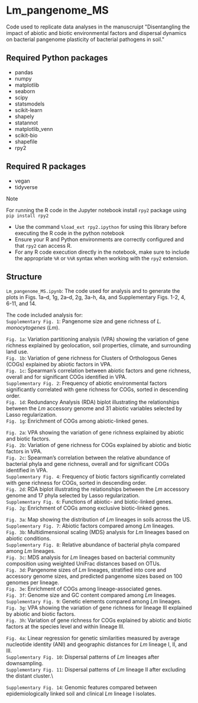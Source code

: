 # Lm_pangenome_MS
Code used to replicate data analyses in the manuscruipt "Disentangling the impact of abiotic and biotic environmental factors and dispersal dynamics on bacterial pangenome plasticity of bacterial pathogens in soil."

## Required Python packages
- pandas
- numpy
- matplotlib
- seaborn
- scipy
- statsmodels
- scikit-learn
- shapely
- statannot
- matplotlib_venn
- scikit-bio
- shapefile
- rpy2

## Required R packages
- vegan
- tidyverse

> [!NOTE]
> For running the R code in the Jupyter notebook install ```rpy2``` package using ```pip install rpy2```
> - Use the command ```%load_ext rpy2.ipython``` for using this library before executing the R code in the python notebook
> - Ensure your R and Python environments are correctly configured and that ```rpy2``` can access R.
> - For any R code execution directly in the notebook, make sure to include the appropriate ```%R``` or ```%%R``` syntax when working with the ```rpy2``` extension.

## Structure
```Lm_pangenome_MS.ipynb```: The code used for analysis and to generate the plots in Figs. 1a–d, 1g, 2a–d, 2g, 3a-h, 4a, and Supplementary Figs. 1-2, 4, 6-11, and 14.

The code included analysis for:\
```Supplementary Fig. 1```: Pangenome size and gene richness of _L. monocytogenes_ (_Lm_).

```Fig. 1a```: Variation partitioning analysis (VPA) showing the variation of gene richness explained by geolocation, soil properties, climate, and surrounding land use.\
```Fig. 1b```: Variation of gene richness for Clusters of Orthologous Genes (COGs) explained by abiotic factors in VPA.\
```Fig. 1c```: Spearman’s correlation between abiotic factors and gene richness, overall and for significant COGs identified in VPA.\
```Supplementary Fig. 2```: Frequency of abiotic environmental factors significantly correlated with gene richness for COGs, sorted in descending order.\
```Fig. 1d```: Redundancy Analysis (RDA) biplot illustrating the relationships between the _Lm_ accessory genome and 31 abiotic variables selected by Lasso regularization.\
```Fig. 1g```: Enrichment of COGs among abiotic-linked genes.

```Fig. 2a```: VPA showing the variation of gene richness explained by abiotic and biotic factors.\
```Fig. 2b```: Variation of gene richness for COGs explained by abiotic and biotic factors in VPA.\
```Fig. 2c```: Spearman’s correlation between the relative abundance of bacterial phyla and gene richness, overall and for significant COGs identified in VPA.\
```Supplementary Fig. 4```: Frequency of biotic factors significantly correlated with gene richness for COGs, sorted in descending order.\
```Fig. 2d```: RDA biplot illustrating the relationships between the _Lm_ accessory genome and 17 phyla selected by Lasso regularization.\
```Supplementary Fig. 6```: Functions of abiotic- and biotic-linked genes.\
```Fig. 2g```: Enrichment of COGs among exclusive biotic-linked genes.

```Fig. 3a```: Map showing the distribution of _Lm_ lineages in soils across the US.\
```Supplementary Fig. 7```: Abiotic factors compared among _Lm_ lineages.\
```Fig. 3b```: Multidimensional scaling (MDS) analysis for _Lm_ lineages based on abiotic conditions.\
```Supplementary Fig. 8```: Relative abundance of bacterial phyla compared among _Lm_ lineages.\
```Fig. 3c```: MDS analysis for _Lm_ lineages based on bacterial community composition using weighted UniFrac distances based on OTUs.\
```Fig. 3d```: Pangenome sizes of _Lm_ lineages, stratified into core and accessory genome sizes, and predicted pangenome sizes based on 100 genomes per lineage.\
```Fig. 3e```: Enrichment of COGs among lineage-associated genes.\
```Fig. 3f```: Genome size and GC content compared among _Lm_ lineages.\
```Supplementary Fig. 9```: Genetic elements compared among _Lm_ lineages.\
```Fig. 3g```: VPA showing the variation of gene richness for lineage III explained by abiotic and biotic factors.\
```Fig. 3h```: Variation of gene richness for COGs explained by abiotic and biotic factors at the species level and within lineage III.

```Fig. 4a```: Linear regression for genetic similarities measured by average nucleotide identity (ANI) and geographic distances for _Lm_ lineage I, II, and III.\
```Supplementary Fig. 10```: Dispersal patterns of _Lm_ lineages after downsampling.\
```Supplementary Fig. 11```: Dispersal patterns of _Lm_ lineage II after excluding the distant cluster.\

```Supplementary Fig. 14```: Genomic features compared between epidemiologically linked soil and clinical _Lm_ lineage I isolates.
